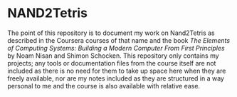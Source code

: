 # NAND2Tetris #

The point of this repository is to document my work on Nand2Tetris as described in the Coursera courses of that name and the book _The Elements of Computing Systems: Building a Modern Computer From First Principles_ by Noam Nisan and Shimon Schocken. This repository only contains my projects; any tools or documentation files from the course itself are not included as there is no need for them to take up space here when they are freely available, nor are my notes included as they are structured in a way personal to me and the course is also available with relative ease.